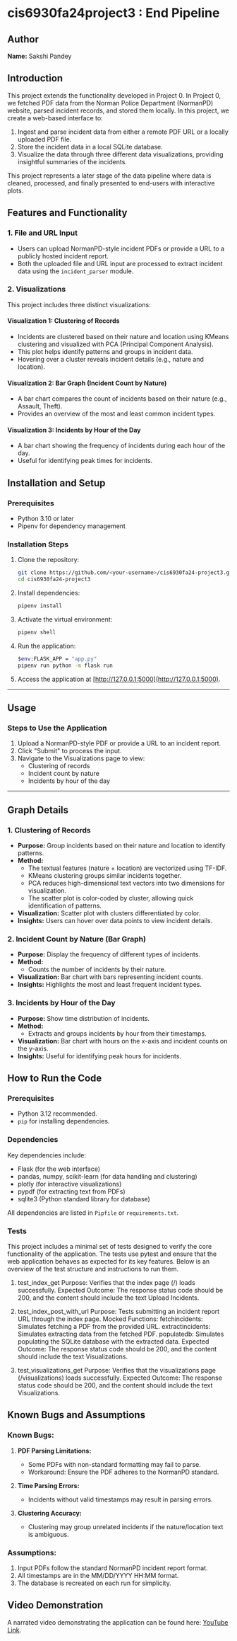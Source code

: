 # cis6930fa24project3 : End Pipeline

## Author
**Name:** Sakshi Pandey

## Introduction
This project extends the functionality developed in Project 0. In Project 0, we fetched PDF data from the Norman Police Department (NormanPD) website, parsed incident records, and stored them locally. In this project, we create a web-based interface to:

1. Ingest and parse incident data from either a remote PDF URL or a locally uploaded PDF file.
2. Store the incident data in a local SQLite database.
3. Visualize the data through three different data visualizations, providing insightful summaries of the incidents.

This project represents a later stage of the data pipeline where data is cleaned, processed, and finally presented to end-users with interactive plots.

## **Features and Functionality**

### **1. File and URL Input**
- Users can upload NormanPD-style incident PDFs or provide a URL to a publicly hosted incident report.
- Both the uploaded file and URL input are processed to extract incident data using the `incident_parser` module.

### **2. Visualizations**
This project includes three distinct visualizations:

#### **Visualization 1: Clustering of Records**
- Incidents are clustered based on their nature and location using KMeans clustering and visualized with PCA (Principal Component Analysis).
- This plot helps identify patterns and groups in incident data.
- Hovering over a cluster reveals incident details (e.g., nature and location).

#### **Visualization 2: Bar Graph (Incident Count by Nature)**
- A bar chart compares the count of incidents based on their nature (e.g., Assault, Theft).
- Provides an overview of the most and least common incident types.

#### **Visualization 3: Incidents by Hour of the Day**
- A bar chart showing the frequency of incidents during each hour of the day.
- Useful for identifying peak times for incidents.


## **Installation and Setup**

### **Prerequisites**
- Python 3.10 or later
- Pipenv for dependency management

### **Installation Steps**
1. Clone the repository:
   ```bash
   git clone https://github.com/<your-username>/cis6930fa24-project3.git
   cd cis6930fa24-project3
   ```

2. Install dependencies:
   ```bash
   pipenv install
   ```

3. Activate the virtual environment:
   ```bash
   pipenv shell
   ```

4. Run the application:
   ```bash
   $env:FLASK_APP = "app.py"  
   pipenv run python -m flask run
   ```

5. Access the application at [http://127.0.0.1:5000](http://127.0.0.1:5000).

---

## **Usage**

### **Steps to Use the Application**
1. Upload a NormanPD-style PDF or provide a URL to an incident report.
2. Click "Submit" to process the input.
3. Navigate to the Visualizations page to view:
   - Clustering of records
   - Incident count by nature
   - Incidents by hour of the day

---

## **Graph Details**

### **1. Clustering of Records**
- **Purpose:** Group incidents based on their nature and location to identify patterns.
- **Method:**
  - The textual features (nature + location) are vectorized using TF-IDF.
  - KMeans clustering groups similar incidents together.
  - PCA reduces high-dimensional text vectors into two dimensions for visualization.
  - The scatter plot is color-coded by cluster, allowing quick identification of patterns.
- **Visualization:** Scatter plot with clusters differentiated by color.
- **Insights:** Users can hover over data points to view incident details.

### **2. Incident Count by Nature (Bar Graph)**
- **Purpose:** Display the frequency of different types of incidents.
- **Method:**
  - Counts the number of incidents by their nature.
- **Visualization:** Bar chart with bars representing incident counts.
- **Insights:** Highlights the most and least frequent incident types.

### **3. Incidents by Hour of the Day**
- **Purpose:** Show time distribution of incidents.
- **Method:**
  - Extracts and groups incidents by hour from their timestamps.
- **Visualization:** Bar chart with hours on the x-axis and incident counts on the y-axis.
- **Insights:** Useful for identifying peak hours for incidents.

## How to Run the Code

### Prerequisites
- Python 3.12 recommended.
- `pip` for installing dependencies.

### Dependencies
Key dependencies include:
- Flask (for the web interface)
- pandas, numpy, scikit-learn (for data handling and clustering)
- plotly (for interactive visualizations)
- pypdf (for extracting text from PDFs)
- sqlite3 (Python standard library for database)

All dependencies are listed in `Pipfile` or `requirements.txt`.
### Tests
This project includes a minimal set of tests designed to verify the core functionality of the application. The tests use pytest and ensure that the web application behaves as expected for its key features. Below is an overview of the test structure and instructions to run them.

1. test_index_get
Purpose: Verifies that the index page (/) loads successfully.
Expected Outcome: The response status code should be 200, and the content should include the text Upload Incidents.

2. test_index_post_with_url
Purpose: Tests submitting an incident report URL through the index page.
Mocked Functions:
fetchincidents: Simulates fetching a PDF from the provided URL.
extractincidents: Simulates extracting data from the fetched PDF.
populatedb: Simulates populating the SQLite database with the extracted data.
Expected Outcome: The response status code should be 200, and the content should include the text Visualizations.

3. test_visualizations_get
Purpose: Verifies that the visualizations page (/visualizations) loads successfully.
Expected Outcome: The response status code should be 200, and the content should include the text Visualizations.

## **Known Bugs and Assumptions**

### **Known Bugs:**
1. **PDF Parsing Limitations:**
   - Some PDFs with non-standard formatting may fail to parse.
   - Workaround: Ensure the PDF adheres to the NormanPD standard.

2. **Time Parsing Errors:**
   - Incidents without valid timestamps may result in parsing errors.

3. **Clustering Accuracy:**
   - Clustering may group unrelated incidents if the nature/location text is ambiguous.

### **Assumptions:**
1. Input PDFs follow the standard NormanPD incident report format.
2. All timestamps are in the MM/DD/YYYY HH:MM format.
3. The database is recreated on each run for simplicity.

## **Video Demonstration**
A narrated video demonstrating the application can be found here: [YouTube Link](https://youtu.be/example).


